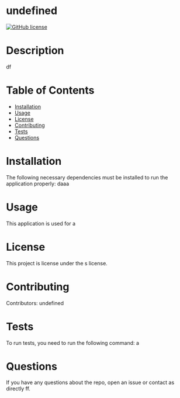 # undefined
  
[![GitHub license](https://img.shields.io/badge/license-MIT-blue.svg)](https://github.com/as/ada)
# Description
df
# Table of Contents 
* [Installation](#installation)
* [Usage](#usage)
* [License](#license)
* [Contributing](#contributing)
* [Tests](#tests)
* [Questions](#questions)
# Installation
The following necessary dependencies must be installed to run the application properly: daaa
# Usage
​This application is used for a
# License
This project is license under the s license.
# Contributing
​Contributors: undefined
# Tests
To run tests, you need to run the following command: a
# Questions
If you have any questions about the repo, open an issue or contact as directly ff.


